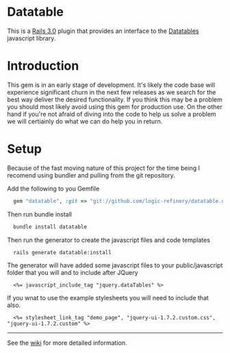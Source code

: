 Datatable
=========

This is a [Rails 3.0](http://rubyonrails.org) plugin that provides an interface to the [Datatables](http://datatables.net) javascript library.  

Introduction
============

This gem is in an early stage of development.  It's likely the code base will experience significant churn in the next few releases as we
search for the best way deliver the desired functionality.  If you think this may be a problem you should most likely avoid using this
gem for production use.  On the other hand if you're not afraid of diving into the code to help us solve a problem we will certiainly do 
what we can do help you in return.


Setup
======

Because of the fast moving nature of this project for the time being I recomend using bundler and pulling from the git repository.

Add the following to you Gemfile

```ruby
  gem "datatable", :git => "git://github.com/logic-refinery/datatable.git"
```

Then run bundle install

```sh
  bundle install datatable
```

Then run the generator to create the javascript files and code templates
```sh
  rails generate datatable:install
```

The generator will have added some javascript files to your public/javascript folder that you will and to include after JQuery
```erb
  <%= javascript_include_tag "jquery.dataTables" %>
```

If you wnat to use the example stylesheets you will need to include that also.
```erb
  <%= stylesheet_link_tag "demo_page", "jquery-ui-1.7.2.custom.css", "jquery-ui-1.7.2.custom" %>
```


----------------------------
See the [wiki](https://github.com/logic-refinery/datatable/wiki) for more detailed information.
